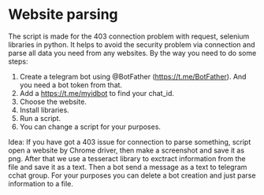 # Website parsing
The script is made for the 403 connection problem with request, selenium libraries in python. 
It helps to avoid the security problem via connection and parse all data you need from any websites.
By the way you need to do some steps:

1. Create a telegram bot using @BotFather (https://t.me/BotFather). And you need a bot token from that.
2. Add a https://t.me/myidbot to find your chat_id.
3. Choose the website.
4. Install libraries.
5. Run a script.
6. You can change a script for your purposes.

Idea:
If you have got a 403 issue for connection to parse something, script open a website by Chrome driver, then make a screenshot and save it as png. After that we use a tesseract library 
to exctract information from the file and save it as a text. Then a bot send a message as a text to telegram cchat group. For your purposes you can delete a bot creation and just parse 
information to a file.
